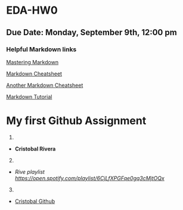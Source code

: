 # EDA-HW0
## Due Date: Monday, September 9th, 12:00 pm 
### Helpful Markdown links
[Mastering Markdown](https://guides.github.com/features/mastering-markdown/)

[Markdown Cheatsheet](https://github.com/adam-p/markdown-here/wiki/Markdown-Cheatsheet)

[Another Markdown Cheatsheet](https://guides.github.com/pdfs/markdown-cheatsheet-online.pdf)

[Markdown Tutorial](https://www.markdowntutorial.com/)




# My first Github Assignment

1. 
  * **Cristobal Rivera**
2. 
  * _Rive playlist_ _https://open.spotify.com/playlist/6CjLfXPGFqe0gq3cMjtOQx_
3. 
  *  [Cristobal Github](https://github.com/cristobalrivera)
  